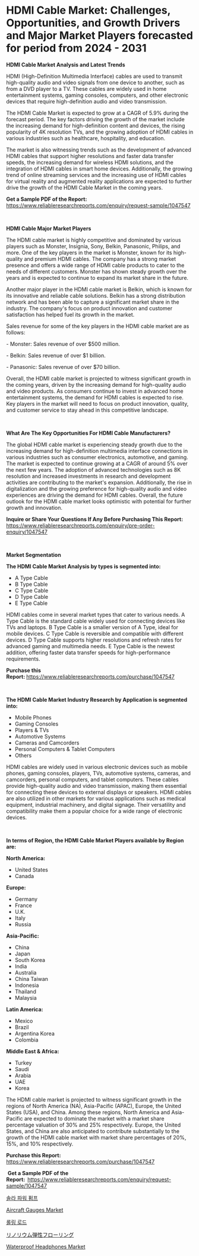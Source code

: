 <p><h1>HDMI Cable Market: Challenges, Opportunities, and Growth Drivers and Major Market Players forecasted for period from 2024 - 2031</h1></p><p><strong>HDMI Cable Market Analysis and Latest Trends</strong></p>
<p><p>HDMI (High-Definition Multimedia Interface) cables are used to transmit high-quality audio and video signals from one device to another, such as from a DVD player to a TV. These cables are widely used in home entertainment systems, gaming consoles, computers, and other electronic devices that require high-definition audio and video transmission.</p><p>The HDMI Cable Market is expected to grow at a CAGR of 5.9% during the forecast period. The key factors driving the growth of the market include the increasing demand for high-definition content and devices, the rising popularity of 4K resolution TVs, and the growing adoption of HDMI cables in various industries such as healthcare, hospitality, and education.</p><p>The market is also witnessing trends such as the development of advanced HDMI cables that support higher resolutions and faster data transfer speeds, the increasing demand for wireless HDMI solutions, and the integration of HDMI cables in smart home devices. Additionally, the growing trend of online streaming services and the increasing use of HDMI cables for virtual reality and augmented reality applications are expected to further drive the growth of the HDMI Cable Market in the coming years.</p></p>
<p><strong>Get a Sample PDF of the Report:&nbsp;</strong> <a href="https://www.reliableresearchreports.com/enquiry/request-sample/1047547">https://www.reliableresearchreports.com/enquiry/request-sample/1047547</a></p>
<p>&nbsp;</p>
<p><strong>HDMI Cable Major Market Players</strong></p>
<p><p>The HDMI cable market is highly competitive and dominated by various players such as Monster, Insignia, Sony, Belkin, Panasonic, Philips, and more. One of the key players in the market is Monster, known for its high-quality and premium HDMI cables. The company has a strong market presence and offers a wide range of HDMI cable products to cater to the needs of different customers. Monster has shown steady growth over the years and is expected to continue to expand its market share in the future.</p><p>Another major player in the HDMI cable market is Belkin, which is known for its innovative and reliable cable solutions. Belkin has a strong distribution network and has been able to capture a significant market share in the industry. The company's focus on product innovation and customer satisfaction has helped fuel its growth in the market.</p><p>Sales revenue for some of the key players in the HDMI cable market are as follows:</p><p>- Monster: Sales revenue of over $500 million.</p><p>- Belkin: Sales revenue of over $1 billion.</p><p>- Panasonic: Sales revenue of over $70 billion.</p><p>Overall, the HDMI cable market is projected to witness significant growth in the coming years, driven by the increasing demand for high-quality audio and video products. As consumers continue to invest in advanced home entertainment systems, the demand for HDMI cables is expected to rise. Key players in the market will need to focus on product innovation, quality, and customer service to stay ahead in this competitive landscape.</p></p>
<p>&nbsp;</p>
<p><strong>What Are The Key Opportunities For HDMI Cable Manufacturers?</strong></p>
<p><p>The global HDMI cable market is experiencing steady growth due to the increasing demand for high-definition multimedia interface connections in various industries such as consumer electronics, automotive, and gaming. The market is expected to continue growing at a CAGR of around 5% over the next few years. The adoption of advanced technologies such as 8K resolution and increased investments in research and development activities are contributing to the market's expansion. Additionally, the rise in digitalization and the growing preference for high-quality audio and video experiences are driving the demand for HDMI cables. Overall, the future outlook for the HDMI cable market looks optimistic with potential for further growth and innovation.</p></p>
<p><strong>Inquire or Share Your Questions If Any Before Purchasing This Report:</strong> <a href="https://www.reliableresearchreports.com/enquiry/pre-order-enquiry/1047547">https://www.reliableresearchreports.com/enquiry/pre-order-enquiry/1047547</a></p>
<p>&nbsp;</p>
<p><strong>Market Segmentation</strong></p>
<p><strong>The HDMI Cable Market Analysis by types is segmented into:</strong></p>
<p><ul><li>A Type Cable</li><li>B Type Cable</li><li>C Type Cable</li><li>D Type Cable</li><li>E Type Cable</li></ul></p>
<p><p>HDMI cables come in several market types that cater to various needs. A Type Cable is the standard cable widely used for connecting devices like TVs and laptops. B Type Cable is a smaller version of A Type, ideal for mobile devices. C Type Cable is reversible and compatible with different devices. D Type Cable supports higher resolutions and refresh rates for advanced gaming and multimedia needs. E Type Cable is the newest addition, offering faster data transfer speeds for high-performance requirements.</p></p>
<p><strong>Purchase this Report:&nbsp;</strong><a href="https://www.reliableresearchreports.com/purchase/1047547">https://www.reliableresearchreports.com/purchase/1047547</a></p>
<p>&nbsp;</p>
<p><strong>The HDMI Cable Market Industry Research by Application is segmented into:</strong></p>
<p><ul><li>Mobile Phones</li><li>Gaming Consoles</li><li>Players & TVs</li><li>Automotive Systems</li><li>Cameras and Camcorders</li><li>Personal Computers & Tablet Computers</li><li>Others</li></ul></p>
<p><p>HDMI cables are widely used in various electronic devices such as mobile phones, gaming consoles, players, TVs, automotive systems, cameras, and camcorders, personal computers, and tablet computers. These cables provide high-quality audio and video transmission, making them essential for connecting these devices to external displays or speakers. HDMI cables are also utilized in other markets for various applications such as medical equipment, industrial machinery, and digital signage. Their versatility and compatibility make them a popular choice for a wide range of electronic devices.</p></p>
<p>&nbsp;</p>
<p><strong>In terms of Region, the HDMI Cable Market Players available by Region are:</strong></p>
<p>
    <p> <strong> North America: </strong>
        <ul>
            <li>United States</li>
            <li>Canada</li>
        </ul>
        </p> 
    <p> <strong> Europe: </strong>
        <ul>
            <li>Germany</li>
            <li>France</li>
            <li>U.K.</li>
            <li>Italy</li>
            <li>Russia</li>
        </ul>
        </p> 
    <p> <strong> Asia-Pacific: </strong>
        <ul>
            <li>China</li>
            <li>Japan</li>
            <li>South Korea</li>
            <li>India</li>
            <li>Australia</li>
            <li>China Taiwan</li>
            <li>Indonesia</li>
            <li>Thailand</li>
            <li>Malaysia</li>
        </ul>
        </p> 
    <p> <strong> Latin America: </strong>
        <ul>
            <li>Mexico</li>
            <li>Brazil</li>
            <li>Argentina Korea</li>
            <li>Colombia</li>
        </ul>
        </p> 
    <p> <strong> Middle East & Africa: </strong>
        <ul>
            <li>Turkey</li>
            <li>Saudi</li>
            <li>Arabia</li>
            <li>UAE</li>
            <li>Korea</li>
        </ul>
    </p>
    </p>
<p><p>The HDMI cable market is projected to witness significant growth in the regions of North America (NA), Asia-Pacific (APAC), Europe, the United States (USA), and China. Among these regions, North America and Asia-Pacific are expected to dominate the market with a market share percentage valuation of 30% and 25% respectively. Europe, the United States, and China are also anticipated to contribute substantially to the growth of the HDMI cable market with market share percentages of 20%, 15%, and 10% respectively.</p></p>
<p><strong>Purchase this Report: </strong><a href="https://www.reliableresearchreports.com/purchase/1047547">https://www.reliableresearchreports.com/purchase/1047547</a></p>
<p>&nbsp;<strong>Get a Sample PDF of the Report:&nbsp;&nbsp;</strong><a href="https://www.reliableresearchreports.com/enquiry/request-sample/1047547">https://www.reliableresearchreports.com/enquiry/request-sample/1047547</a></p>
<p><strong></strong></p>
<p><p><a href="https://github.com/rsg307664904/Market-Research-Report-List-1/blob/main/53071339695.md">솔라 파워 펌프</a></p><p><a href="https://issuu.com/reportprime-2/docs/aircraft-gauges-market-size-2030.pptx">Aircraft Gauges Market</a></p><p><a href="https://github.com/PercyHagernes9778/Market-Research-Report-List-1/blob/main/91344509696.md">롤링 로드</a></p><p><a href="https://github.com/xtkhtofdt934839/Market-Research-Report-List-1/blob/main/610151810486.md">リノリウム弾性フローリング</a></p><p><a href="https://github.com/lubmix/Market-Research-Report-List-2/blob/main/waterproof-headphones-market.md">Waterproof Headphones Market</a></p></p>
